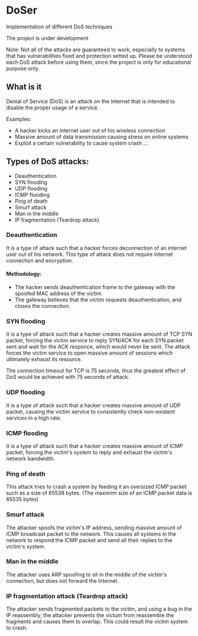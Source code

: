 # DoSer

Implementation of different DoS techniques

The project is under development

Note: Not all of the attacks are guaranteed to work, especially to systems that has vulnerabilities fixed and protection setted up. Please be understood each DoS attack before using them, since the project is only for educational purpose only.

## What is it

Denial of Service (DoS) is an attack on the Internet that is intended to disable the proper usage of a service.

Examples:
- A hacker kicks an internet user out of his wireless connection 
- Massive amount of data transmission causing stress on online systems
- Exploit a certain vulnerability to cause system crash
...


## Types of DoS attacks:
- Deauthentication
- SYN flooding
- UDP flooding
- ICMP flooding
- Ping of death
- Smurf attack
- Man in the middle
- IP fragmentation (Teardrop attack)

### Deauthentication
It is a type of attack such that a hacker forces deconnection of an internet user out of his network. This type of attack does not require internet connection and encryption.

#### Methodology:
- The hacker sends deauthentication frame to the gateway with the spoofed MAC address of the victim. 
- The gateway believes that the victim requests deauthentication, and closes the connection.

### SYN flooding
It is a type of attack such that a hacker creates massive amount of TCP SYN packet, forcing the victim service to reply SYN/ACK for each SYN packet sent and wait for the ACK responce, which would never be sent. The attack forces the victim service to open massive amount of sessions which ultimately exhaust its resource.

The connection timeout for TCP is 75 seconds, thus the greatest effect of DoS would be achieved with 75 seconds of attack.

### UDP flooding
It is a type of attack such that a hacker creates massive amount of UDP packet, causing the victim service to consistently check non-existent services in a high rate.

### ICMP flooding
It is a type of attack such that a hacker creates massive amount of ICMP packet, forcing the victim's system to reply and exhaust the victim's network bandwidth.

### Ping of death
This attack tries to crash a system by feeding it an oversized ICMP packet such as a size of 65538 bytes. (The maximim size of an ICMP packet data is 65535 bytes)

### Smurf attack
The attacker spoofs the victim's IP address, sending massive amount of ICMP broadcast packet to the network. This causes all systems in the network to respond the ICMP packet and send all their replies to the victim's system.

### Man in the middle
The attacker uses ARP spoofing to sit in the middle of the victim's connection, but does not forward the Internet.

### IP fragmentation attack (Teardrop attack)
The attacker sends fragmented packets to the victim, and using a bug in the IP reassembly, the attacker prevents the victum from reassemble the fragments and causes them to overlap. This could result the victim system to crash.